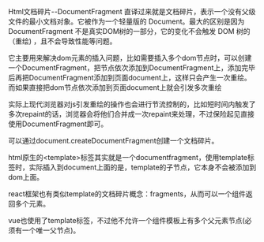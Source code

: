 Html文档碎片--Document​Fragment
直译过来就是文档碎片，表示一个没有父级文件的最小文档对象。它被作为一个轻量版的 Document。最大的区别是因为 DocumentFragment 不是真实DOM树的一部分，它的变化不会触发 DOM 树的（重绘) ，且不会导致性能等问题。

它主要用来解决dom元素的插入问题，比如需要插入多个dom节点时，可以创建一个Document​Fragment，把节点依次添加到Document​Fragment上，添加完毕后再把Document​Fragment添加到页面document上，这样只会产生一次重绘。而如果直接把dom节点依次添加到页面document上就会引发多次重绘

实际上现代浏览器对js引发重绘的操作也会进行节流控制的，比如短时间内触发了多次repaint的话，浏览器会将他们合并成一次repaint来处理，不过保险起见直接使用Document​Fragment即可。

可以通过document.createDocumentFragment创建一个文档碎片。

html原生的\<template>标签其实就是一个documentfragment，使用template标签时，实际插入到document上面的是，template的子节点，它本身不会被添加到dom上面。

react框架也有类似template的文档碎片概念：fragments，从而可以一个组件返回多个元素。

vue也使用了template标签，不过他不允许一个组件模板上有多个父元素节点(必须有一个唯一父节点)。